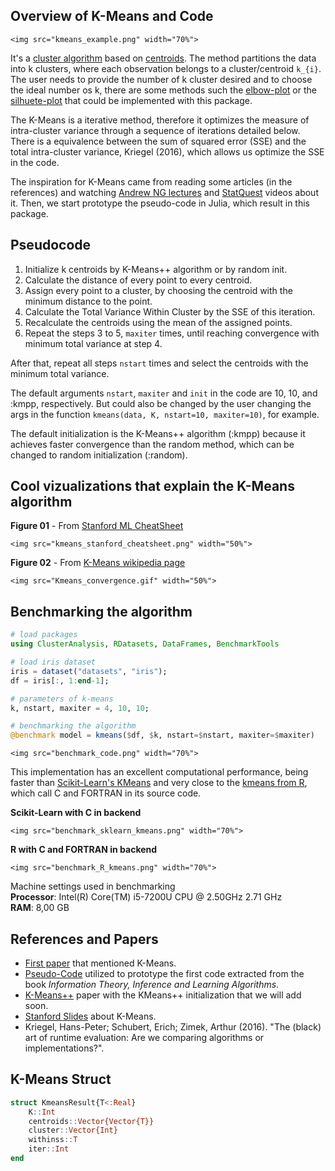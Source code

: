 ## Overview of K-Means and Code

```@raw html
<img src="kmeans_example.png" width="70%">  
```

It's a [cluster algorithm](https://en.wikipedia.org/wiki/Cluster_analysis#cluster) based on [centroids](https://en.wikipedia.org/wiki/Centroid). The method partitions the data into k clusters, where each observation belongs to a cluster/centroid ``k_{i}``. The user needs to provide the number of k cluster desired and to choose the ideal number os k, there are some methods such the [elbow-plot](https://shorturl.at/iosR7) or the [silhuete-plot](https://shorturl.at/isCJU) that could be implemented with this package.  

The K-Means is a iterative method, therefore it optimizes the measure of intra-cluster variance through a sequence of iterations detailed below. There is a equivalence between the sum of squared error (SSE) and the total intra-cluster variance, Kriegel (2016), which allows us optimize the SSE in the code.

The inspiration for K-Means came from reading some articles (in the references) and watching [Andrew NG lectures](https://www.youtube.com/watch?v=hDmNF9JG3lo) and [StatQuest](https://www.youtube.com/watch?v=4b5d3muPQmA) videos about it. Then, we start prototype the pseudo-code in Julia, which result in this package.

## Pseudocode
1. Initialize k centroids by K-Means++ algorithm or by random init.
2. Calculate the distance of every point to every centroid.
3. Assign every point to a cluster, by choosing the centroid with the minimum distance to the point.
4. Calculate the Total Variance Within Cluster by the SSE of this iteration.
5. Recalculate the centroids using the mean of the assigned points.
6. Repeat the steps 3 to 5, `maxiter` times, until reaching convergence with minimum total variance at step 4.

After that, repeat all steps `nstart` times and select the centroids with the minimum total variance.

The default arguments `nstart`, `maxiter` and `init` in the code are 10, 10, and :kmpp, respectively. But could also be changed by the user changing the args in the function `kmeans(data, K, nstart=10, maxiter=10)`, for example.  

The default initialization is the K-Means++ algorithm (:kmpp) because it achieves faster convergence than the random method, which can be changed to random initialization (:random).


## Cool vizualizations that explain the K-Means algorithm
**Figure 01** - From [Stanford ML CheatSheet](https://stanford.edu/~shervine/teaching/cs-229/cheatsheet-unsupervised-learning#clustering)  
```@raw html
<img src="kmeans_stanford_cheatsheet.png" width="50%">
```


**Figure 02** - From [K-Means wikipedia page](https://en.wikipedia.org/wiki/K-means_clustering#/media/File:K-means_convergence.gif)  
```@raw html
<img src="Kmeans_convergence.gif" width="50%">  
```

## Benchmarking the algorithm
```julia
# load packages
using ClusterAnalysis, RDatasets, DataFrames, BenchmarkTools

# load iris dataset 
iris = dataset("datasets", "iris");
df = iris[:, 1:end-1];

# parameters of k-means
k, nstart, maxiter = 4, 10, 10;

# benchmarking the algorithm
@benchmark model = kmeans($df, $k, nstart=$nstart, maxiter=$maxiter)
```  
```@raw html
<img src="benchmark_code.png" width="70%">  
```

This implementation has an excellent computational performance, being faster than [Scikit-Learn's KMeans](https://scikit-learn.org/stable/modules/generated/sklearn.cluster.KMeans.html#sklearn.cluster.KMeans) and very close to the [kmeans from R](https://www.rdocumentation.org/packages/stats/versions/3.6.2/topics/kmeans), which call C and FORTRAN in its source code.

**Scikit-Learn with C in backend**
```@raw html
<img src="benchmark_sklearn_kmeans.png" width="70%">  
```

**R with C and FORTRAN in backend**
```@raw html
<img src="benchmark_R_kmeans.png" width="70%">   
```

Machine settings used in benchmarking  
**Processor**: Intel(R) Core(TM) i5-7200U CPU @ 2.50GHz   2.71 GHz  
**RAM**: 8,00 GB   

## References and Papers
- [First paper](http://projecteuclid.org/euclid.bsmsp/1200512992) that mentioned K-Means.
- [Pseudo-Code](http://www.inference.org.uk/mackay/itprnn/ps/284.292.pdf) utilized to prototype the first code extracted from the book *Information Theory, Inference and Learning Algorithms*.
- [K-Means++](http://ilpubs.stanford.edu:8090/778/1/2006-13.pdf) paper with the KMeans++  initialization that we will add soon.
- [Stanford Slides](http://theory.stanford.edu/~sergei/slides/BATS-Means.pdf) about K-Means.
- Kriegel, Hans-Peter; Schubert, Erich; Zimek, Arthur (2016). "The (black) art of runtime evaluation: Are we comparing algorithms or implementations?". 

## K-Means Struct
```julia
struct KmeansResult{T<:Real}
    K::Int
    centroids::Vector{Vector{T}}
    cluster::Vector{Int}
    withinss::T
    iter::Int
end
```
